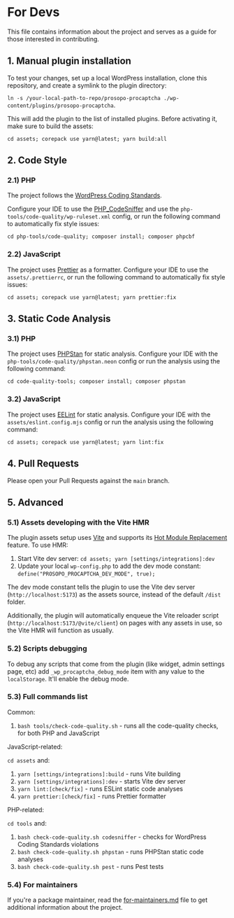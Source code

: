 # For Devs

This file contains information about the project and serves as a guide for those interested in contributing.

## 1. Manual plugin installation

To test your changes, set up a local WordPress installation, clone this repository, and create a symlink to the plugin
directory:

`ln -s /your-local-path-to-repo/prosopo-procaptcha ./wp-content/plugins/prosopo-procaptcha`.

This will add the plugin to the list of installed plugins. Before activating it, make sure to build the assets:

`cd assets; corepack use yarn@latest; yarn build:all`

## 2. Code Style

### 2.1) PHP

The project follows
the [WordPress Coding Standards](https://developer.wordpress.org/coding-standards/wordpress-coding-standards/).

Configure your IDE to use the [PHP_CodeSniffer](https://github.com/squizlabs/PHP_CodeSniffer) and use the
`php-tools/code-quality/wp-ruleset.xml` config, or run the following command to automatically fix style issues:

`cd php-tools/code-quality; composer install; composer phpcbf`

### 2.2) JavaScript

The project uses [Prettier](https://prettier.io/) as a formatter. Configure your IDE to use the `assets/.prettierrc`, or
run the following command to automatically fix style issues:

`cd assets; corepack use yarn@latest; yarn prettier:fix`

## 3. Static Code Analysis

### 3.1) PHP

The project uses [PHPStan](https://phpstan.org/) for static analysis. Configure your IDE with the
`php-tools/code-quality/phpstan.neon` config or run the analysis using the following command:

`cd code-quality-tools; composer install; composer phpstan`

### 3.2) JavaScript

The project uses [EELint](https://eslint.org/) for static analysis. Configure your IDE with the
`assets/eslint.config.mjs` config or run the analysis using the following command:

`cd assets; corepack use yarn@latest; yarn lint:fix`

## 4. Pull Requests

Please open your Pull Requests against the `main` branch.

## 5. Advanced

### 5.1) Assets developing with the Vite HMR

The plugin assets setup uses [Vite](https://vite.dev/) and supports
its [Hot Module Replacement](https://vite.dev/guide/features.html#hot-module-replacement) feature. To use HMR:

1. Start Vite dev server: `cd assets; yarn [settings/integrations]:dev`
2. Update your local `wp-config.php` to add the dev mode constant: `define("PROSOPO_PROCAPTCHA_DEV_MODE", true);`

The dev mode constant tells the plugin to use the Vite dev server (`http://localhost:5173`) as the assets source,
instead of the default `/dist` folder.

Additionally, the plugin will automatically enqueue the Vite reloader script (`http://localhost:5173/@vite/client`) on
pages with any assets in use, so the Vite HMR will function as usually.

### 5.2) Scripts debugging

To debug any scripts that come from the plugin (like widget, admin settings page, etc) add `_wp_procaptcha_debug_mode`
item with any value to the `localStorage`. It'll enable the debug mode.

### 5.3) Full commands list

Common:

1. `bash tools/check-code-quality.sh` - runs all the code-quality checks, for both PHP and JavaScript

JavaScript-related:

`cd assets` and:

1. `yarn [settings/integrations]:build` - runs Vite building
2. `yarn [settings/integrations]:dev` - starts Vite dev server
3. `yarn lint:[check/fix]` - runs ESLint static code analyses
4. `yarn prettier:[check/fix]` - runs Prettier formatter

PHP-related:

`cd tools` and:

1. `bash check-code-quality.sh codesniffer` - checks for WordPress Coding Standards violations
2. `bash check-code-quality.sh phpstan` - runs PHPStan static code analyses
3. `bash check-code-quality.sh pest` - runs Pest tests

### 5.4) For maintainers

If you're a package maintainer, read
the [for-maintainers.md](https://github.com/prosopo/procaptcha-wordpress-plugin/blob/main/for-maintainers.md) file to
get additional information about the project. 